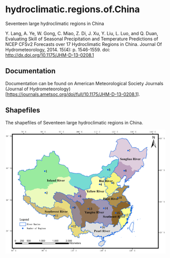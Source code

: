 # hydroclimatic.regions.of.China
Seventeen large hydroclimatic regions in China

Y. Lang, A. Ye, W. Gong, C. Miao, Z. Di, J. Xu, Y. Liu, L. Luo, and Q. Duan, Evaluating Skill of Seasonal Precipitation and Temperature Predictions of NCEP CFSv2 Forecasts over 17 Hydroclimatic Regions in China. Journal Of Hydrometeorology, 2014. 15(4): p. 1546-1559. doi: http://dx.doi.org/10.1175/JHM-D-13-0208.1

## Documentation
Documentation can be found on American Meteorological Society Journals (Journal of Hydrometeorology)[https://journals.ametsoc.org/doi/full/10.1175/JHM-D-13-0208.1].

## Shapefiles
The shapefiles of Seventeen large hydroclimatic regions in China.

![](Figure1.Seventeen.large.hydroclimatic.regions.in.China.jpg?raw=true)
